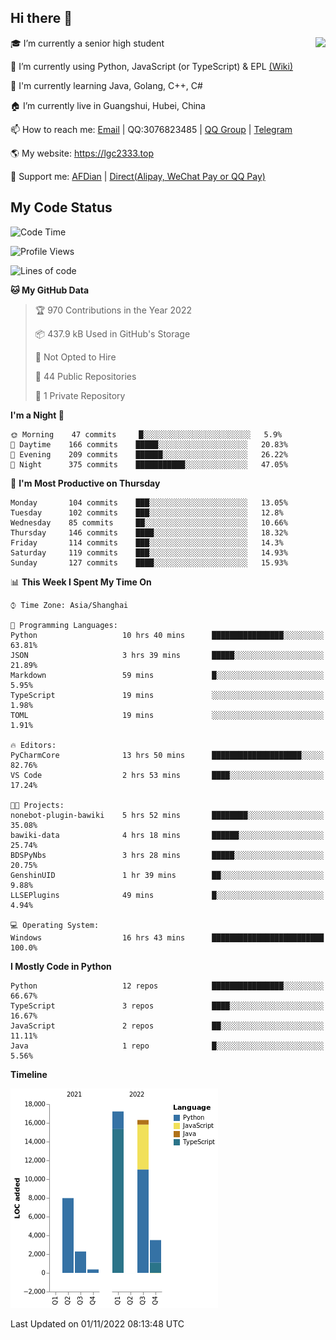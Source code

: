 ## Hi there 👋

<div width="50%">
<img align="right" src="https://github-readme-stats.vercel.app/api?username=lgc2333&show_icons=true" />
</div>

🎓 I’m currently a senior high student

📝 I’m currently using Python, JavaScript (or TypeScript) & EPL [(Wiki)](https://en.wikipedia.org/wiki/Easy_Programming_Language)

📒 I'm currently learning Java, Golang, C++, C#

🏠 I’m currently live in Guangshui, Hubei, China

📫 How to reach me: [Email](mailto:lgc2333@126.com) | QQ:3076823485 | [QQ Group](https://jq.qq.com/?_wv=1027&k=ktwOHdU2) | [Telegram](https://t.me/@lgc2333)

🌎 My website: <https://lgc2333.top>

🤝 Support me: [AFDian](https://afdian.net/@lgc2333) | [Direct(Alipay, WeChat Pay or QQ Pay)](https://s2.loli.net/2022/02/03/MLqe53BjWOAhpcF.png)

## My Code Status

<!--START_SECTION:waka-->
![Code Time](http://img.shields.io/badge/Code%20Time-832%20hrs%206%20mins-blue)

![Profile Views](http://img.shields.io/badge/Profile%20Views-7-blue)

![Lines of code](https://img.shields.io/badge/From%20Hello%20World%20I%27ve%20Written-48%20Thousand%20lines%20of%20code-blue)

**🐱 My GitHub Data** 

> 🏆 970 Contributions in the Year 2022
 > 
> 📦 437.9 kB Used in GitHub's Storage 
 > 
> 🚫 Not Opted to Hire
 > 
> 📜 44 Public Repositories 
 > 
> 🔑 1 Private Repository 
 > 
**I'm a Night 🦉** 

```text
🌞 Morning    47 commits     █░░░░░░░░░░░░░░░░░░░░░░░░   5.9% 
🌆 Daytime    166 commits    █████░░░░░░░░░░░░░░░░░░░░   20.83% 
🌃 Evening    209 commits    ██████░░░░░░░░░░░░░░░░░░░   26.22% 
🌙 Night      375 commits    ███████████░░░░░░░░░░░░░░   47.05%

```
📅 **I'm Most Productive on Thursday** 

```text
Monday       104 commits    ███░░░░░░░░░░░░░░░░░░░░░░   13.05% 
Tuesday      102 commits    ███░░░░░░░░░░░░░░░░░░░░░░   12.8% 
Wednesday    85 commits     ██░░░░░░░░░░░░░░░░░░░░░░░   10.66% 
Thursday     146 commits    ████░░░░░░░░░░░░░░░░░░░░░   18.32% 
Friday       114 commits    ███░░░░░░░░░░░░░░░░░░░░░░   14.3% 
Saturday     119 commits    ███░░░░░░░░░░░░░░░░░░░░░░   14.93% 
Sunday       127 commits    ████░░░░░░░░░░░░░░░░░░░░░   15.93%

```


📊 **This Week I Spent My Time On** 

```text
⌚︎ Time Zone: Asia/Shanghai

💬 Programming Languages: 
Python                   10 hrs 40 mins      ████████████████░░░░░░░░░   63.81% 
JSON                     3 hrs 39 mins       █████░░░░░░░░░░░░░░░░░░░░   21.89% 
Markdown                 59 mins             █░░░░░░░░░░░░░░░░░░░░░░░░   5.95% 
TypeScript               19 mins             ░░░░░░░░░░░░░░░░░░░░░░░░░   1.98% 
TOML                     19 mins             ░░░░░░░░░░░░░░░░░░░░░░░░░   1.91%

🔥 Editors: 
PyCharmCore              13 hrs 50 mins      ████████████████████░░░░░   82.76% 
VS Code                  2 hrs 53 mins       ████░░░░░░░░░░░░░░░░░░░░░   17.24%

🐱‍💻 Projects: 
nonebot-plugin-bawiki    5 hrs 52 mins       ████████░░░░░░░░░░░░░░░░░   35.08% 
bawiki-data              4 hrs 18 mins       ██████░░░░░░░░░░░░░░░░░░░   25.74% 
BDSPyNbs                 3 hrs 28 mins       █████░░░░░░░░░░░░░░░░░░░░   20.75% 
GenshinUID               1 hr 39 mins        ██░░░░░░░░░░░░░░░░░░░░░░░   9.88% 
LLSEPlugins              49 mins             █░░░░░░░░░░░░░░░░░░░░░░░░   4.94%

💻 Operating System: 
Windows                  16 hrs 43 mins      █████████████████████████   100.0%

```

**I Mostly Code in Python** 

```text
Python                   12 repos            ████████████████░░░░░░░░░   66.67% 
TypeScript               3 repos             ████░░░░░░░░░░░░░░░░░░░░░   16.67% 
JavaScript               2 repos             ██░░░░░░░░░░░░░░░░░░░░░░░   11.11% 
Java                     1 repo              █░░░░░░░░░░░░░░░░░░░░░░░░   5.56%

```


**Timeline**

![Chart not found](https://raw.githubusercontent.com/lgc2333/lgc2333/main/charts/bar_graph.png) 


 Last Updated on 01/11/2022 08:13:48 UTC
<!--END_SECTION:waka-->
